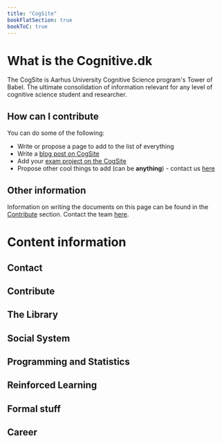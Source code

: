 ```yaml
---
title: "CogSite"
bookFlatSection: true
bookToC: true
---
```


<!-- ![Cognitive science cover image](../cover.jpg)-->

# What is the Cognitive.dk

The CogSite is Aarhus University Cognitive Science program's Tower of Babel. The ultimate consolidation of information relevant for any level of cognitive science student and researcher.

## How can I contribute

You can do some of the following:

- Write or propose a page to add to the list of everything
- Write a [blog post on CogSite](./contribute/writing-on-the-cogsite.md)
- Add your [exam project on the CogSite](contribute)
- Propose other cool things to add (can be **anything**) - contact us [here](contact)

## Other information

Information on writing the documents on this page can be found in the [Contribute](./contribute) section.
Contact the team [here](./contact).

# Content information

## Contact

## Contribute

## The Library

## Social System

## Programming and Statistics

## Reinforced Learning

## Formal stuff

## Career
